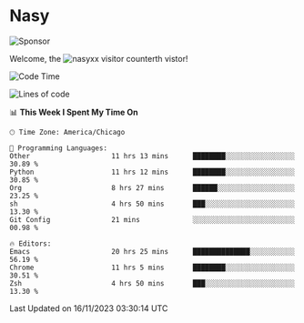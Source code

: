 # Nasy

<!--
<p align="center">
<img height="200" src="https://github-readme-stats.vercel.app/api?username=nasyxx&count_private=true&show_icons=true&theme=dracula&include_all_commits=true"/>
<img height="200" src="https://github-readme-stats.vercel.app/api/top-langs/?username=nasyxx&theme=dracula&hide=html,jupyter+notebook&count_private=true&show_icons=true"/>
</p>

  
----------------
-->

![Sponsor](https://img.shields.io/static/v1.svg?label=Sponsor&message=%E2%9D%A4&logo=GitHub&style=flat&color=pink)
 
Welcome, the ![nasyxx visitor counter](https://count.getloli.com/get/@nasyxx?theme=rule34)th vistor!
 
<!--START_SECTION:waka-->
![Code Time](http://img.shields.io/badge/Code%20Time-3%2C964%20hrs%2037%20mins-blue)

![Lines of code](https://img.shields.io/badge/From%20Hello%20World%20I%27ve%20Written-6.3%20million%20lines%20of%20code-blue)

📊 **This Week I Spent My Time On** 

```text
🕑︎ Time Zone: America/Chicago

💬 Programming Languages: 
Other                    11 hrs 13 mins      ████████░░░░░░░░░░░░░░░░░   30.89 % 
Python                   11 hrs 12 mins      ████████░░░░░░░░░░░░░░░░░   30.85 % 
Org                      8 hrs 27 mins       ██████░░░░░░░░░░░░░░░░░░░   23.25 % 
sh                       4 hrs 50 mins       ███░░░░░░░░░░░░░░░░░░░░░░   13.30 % 
Git Config               21 mins             ░░░░░░░░░░░░░░░░░░░░░░░░░   00.98 % 

🔥 Editors: 
Emacs                    20 hrs 25 mins      ██████████████░░░░░░░░░░░   56.19 % 
Chrome                   11 hrs 5 mins       ████████░░░░░░░░░░░░░░░░░   30.51 % 
Zsh                      4 hrs 50 mins       ███░░░░░░░░░░░░░░░░░░░░░░   13.30 % 
```


 Last Updated on 16/11/2023 03:30:14 UTC
<!--END_SECTION:waka-->

<!-- ![visitors](https://visitor-badge.laobi.icu/badge?page_id=nasyxx.nasyxx) -->

